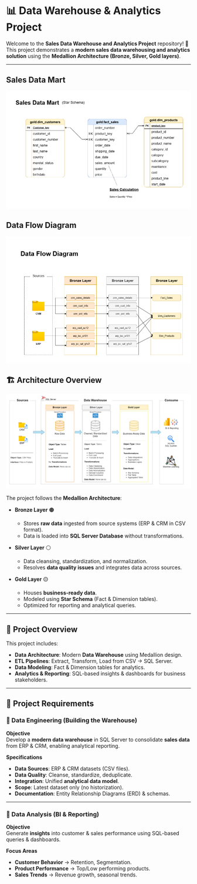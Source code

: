 # 📊 Data Warehouse & Analytics Project

Welcome to the **Sales Data Warehouse and Analytics Project** repository! 🚀  
This project demonstrates a **modern sales data warehousing and analytics solution** using the **Medallion Architecture (Bronze, Silver, Gold layers)**.  

---
## Sales Data Mart

![SalesDataMAart](docs/data_model.png)

## Data Flow Diagram

![DFD](docs/dfd.png) 

## 🏗️ Architecture Overview

![Architecture](docs/data_architecture.png)  

The project follows the **Medallion Architecture**:

- **Bronze Layer** 🟤  
  - Stores **raw data** ingested from source systems (ERP & CRM in CSV format).  
  - Data is loaded into **SQL Server Database** without transformations.  

- **Silver Layer** ⚪  
  - Data cleansing, standardization, and normalization.  
  - Resolves **data quality issues** and integrates data across sources.  

- **Gold Layer** 🟡  
  - Houses **business-ready data**.  
  - Modeled using **Star Schema** (Fact & Dimension tables).  
  - Optimized for reporting and analytical queries.  

---

## 📖 Project Overview

This project includes:

- **Data Architecture**: Modern **Data Warehouse** using Medallion design.  
- **ETL Pipelines**: Extract, Transform, Load from CSV → SQL Server.  
- **Data Modeling**: Fact & Dimension tables for analytics.  
- **Analytics & Reporting**: SQL-based insights & dashboards for business stakeholders.  

---

## 🚀 Project Requirements

### 🔹 Data Engineering (Building the Warehouse)
**Objective**  
Develop a **modern data warehouse** in SQL Server to consolidate **sales data** from ERP & CRM, enabling analytical reporting.

**Specifications**
- **Data Sources**: ERP & CRM datasets (CSV files).  
- **Data Quality**: Cleanse, standardize, deduplicate.  
- **Integration**: Unified **analytical data model**.  
- **Scope**: Latest dataset only (no historization).  
- **Documentation**: Entity Relationship Diagrams (ERD) & schemas.  

---

### 🔹 Data Analysis (BI & Reporting)
**Objective**  
Generate **insights** into customer & sales performance using SQL-based queries & dashboards.

**Focus Areas**
- **Customer Behavior** → Retention, Segmentation.  
- **Product Performance** → Top/Low performing products.  
- **Sales Trends** → Revenue growth, seasonal trends.  

